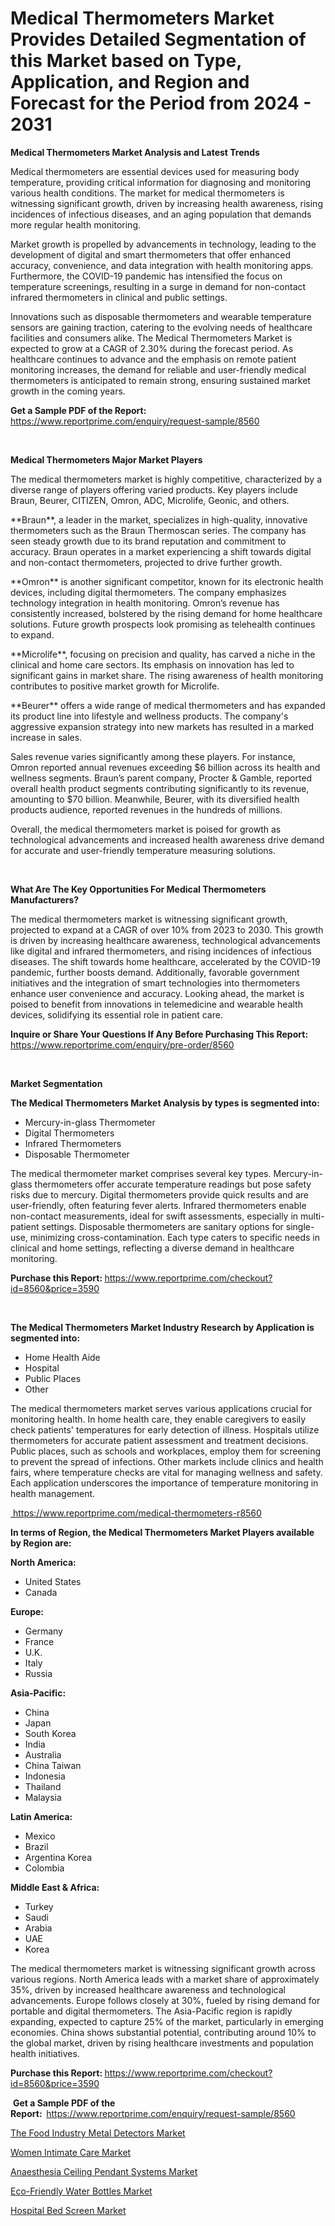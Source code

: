 <p><h1>Medical Thermometers Market Provides Detailed Segmentation of this Market based on Type, Application, and Region and Forecast for the Period from 2024 - 2031</h1></p><p><strong>Medical Thermometers Market Analysis and Latest Trends</strong></p>
<p><p>Medical thermometers are essential devices used for measuring body temperature, providing critical information for diagnosing and monitoring various health conditions. The market for medical thermometers is witnessing significant growth, driven by increasing health awareness, rising incidences of infectious diseases, and an aging population that demands more regular health monitoring.</p><p>Market growth is propelled by advancements in technology, leading to the development of digital and smart thermometers that offer enhanced accuracy, convenience, and data integration with health monitoring apps. Furthermore, the COVID-19 pandemic has intensified the focus on temperature screenings, resulting in a surge in demand for non-contact infrared thermometers in clinical and public settings.</p><p>Innovations such as disposable thermometers and wearable temperature sensors are gaining traction, catering to the evolving needs of healthcare facilities and consumers alike. The Medical Thermometers Market is expected to grow at a CAGR of 2.30% during the forecast period. As healthcare continues to advance and the emphasis on remote patient monitoring increases, the demand for reliable and user-friendly medical thermometers is anticipated to remain strong, ensuring sustained market growth in the coming years.</p></p>
<p><strong>Get a Sample PDF of the Report:&nbsp;</strong> <a href="https://www.reportprime.com/enquiry/request-sample/8560">https://www.reportprime.com/enquiry/request-sample/8560</a></p>
<p>&nbsp;</p>
<p><strong>Medical Thermometers Major Market Players</strong></p>
<p><p>The medical thermometers market is highly competitive, characterized by a diverse range of players offering varied products. Key players include Braun, Beurer, CITIZEN, Omron, ADC, Microlife, Geonic, and others.</p><p>**Braun**, a leader in the market, specializes in high-quality, innovative thermometers such as the Braun Thermoscan series. The company has seen steady growth due to its brand reputation and commitment to accuracy. Braun operates in a market experiencing a shift towards digital and non-contact thermometers, projected to drive further growth.</p><p>**Omron** is another significant competitor, known for its electronic health devices, including digital thermometers. The company emphasizes technology integration in health monitoring. Omron’s revenue has consistently increased, bolstered by the rising demand for home healthcare solutions. Future growth prospects look promising as telehealth continues to expand.</p><p>**Microlife**, focusing on precision and quality, has carved a niche in the clinical and home care sectors. Its emphasis on innovation has led to significant gains in market share. The rising awareness of health monitoring contributes to positive market growth for Microlife.</p><p>**Beurer** offers a wide range of medical thermometers and has expanded its product line into lifestyle and wellness products. The company's aggressive expansion strategy into new markets has resulted in a marked increase in sales.</p><p>Sales revenue varies significantly among these players. For instance, Omron reported annual revenues exceeding $6 billion across its health and wellness segments. Braun’s parent company, Procter & Gamble, reported overall health product segments contributing significantly to its revenue, amounting to $70 billion. Meanwhile, Beurer, with its diversified health products audience, reported revenues in the hundreds of millions.</p><p>Overall, the medical thermometers market is poised for growth as technological advancements and increased health awareness drive demand for accurate and user-friendly temperature measuring solutions.</p></p>
<p>&nbsp;</p>
<p><strong>What Are The Key Opportunities For Medical Thermometers Manufacturers?</strong></p>
<p><p>The medical thermometers market is witnessing significant growth, projected to expand at a CAGR of over 10% from 2023 to 2030. This growth is driven by increasing healthcare awareness, technological advancements like digital and infrared thermometers, and rising incidences of infectious diseases. The shift towards home healthcare, accelerated by the COVID-19 pandemic, further boosts demand. Additionally, favorable government initiatives and the integration of smart technologies into thermometers enhance user convenience and accuracy. Looking ahead, the market is poised to benefit from innovations in telemedicine and wearable health devices, solidifying its essential role in patient care.</p></p>
<p><strong>Inquire or Share Your Questions If Any Before Purchasing This Report:</strong> <a href="https://www.reportprime.com/enquiry/pre-order/8560">https://www.reportprime.com/enquiry/pre-order/8560</a></p>
<p>&nbsp;</p>
<p><strong>Market Segmentation</strong></p>
<p><strong>The Medical Thermometers Market Analysis by types is segmented into:</strong></p>
<p><ul><li>Mercury-in-glass Thermometer</li><li>Digital Thermometers</li><li>Infrared Thermometers</li><li>Disposable Thermometer</li></ul></p>
<p><p>The medical thermometer market comprises several key types. Mercury-in-glass thermometers offer accurate temperature readings but pose safety risks due to mercury. Digital thermometers provide quick results and are user-friendly, often featuring fever alerts. Infrared thermometers enable non-contact measurements, ideal for swift assessments, especially in multi-patient settings. Disposable thermometers are sanitary options for single-use, minimizing cross-contamination. Each type caters to specific needs in clinical and home settings, reflecting a diverse demand in healthcare monitoring.</p></p>
<p><strong>Purchase this Report:&nbsp;</strong><a href="https://www.reportprime.com/checkout?id=8560&price=3590">https://www.reportprime.com/checkout?id=8560&price=3590</a></p>
<p>&nbsp;</p>
<p><strong>The Medical Thermometers Market Industry Research by Application is segmented into:</strong></p>
<p><ul><li>Home Health Aide</li><li>Hospital</li><li>Public Places</li><li>Other</li></ul></p>
<p><p>The medical thermometers market serves various applications crucial for monitoring health. In home health care, they enable caregivers to easily check patients' temperatures for early detection of illness. Hospitals utilize thermometers for accurate patient assessment and treatment decisions. Public places, such as schools and workplaces, employ them for screening to prevent the spread of infections. Other markets include clinics and health fairs, where temperature checks are vital for managing wellness and safety. Each application underscores the importance of temperature monitoring in health management.</p></p>
<p><a href="https://www.reportprime.com/medical-thermometers-r8560">&nbsp;https://www.reportprime.com/medical-thermometers-r8560</a></p>
<p><strong>In terms of Region, the Medical Thermometers Market Players available by Region are:</strong></p>
<p>
    <p> <strong> North America: </strong>
        <ul>
            <li>United States</li>
            <li>Canada</li>
        </ul>
        </p> 
    <p> <strong> Europe: </strong>
        <ul>
            <li>Germany</li>
            <li>France</li>
            <li>U.K.</li>
            <li>Italy</li>
            <li>Russia</li>
        </ul>
        </p> 
    <p> <strong> Asia-Pacific: </strong>
        <ul>
            <li>China</li>
            <li>Japan</li>
            <li>South Korea</li>
            <li>India</li>
            <li>Australia</li>
            <li>China Taiwan</li>
            <li>Indonesia</li>
            <li>Thailand</li>
            <li>Malaysia</li>
        </ul>
        </p> 
    <p> <strong> Latin America: </strong>
        <ul>
            <li>Mexico</li>
            <li>Brazil</li>
            <li>Argentina Korea</li>
            <li>Colombia</li>
        </ul>
        </p> 
    <p> <strong> Middle East & Africa: </strong>
        <ul>
            <li>Turkey</li>
            <li>Saudi</li>
            <li>Arabia</li>
            <li>UAE</li>
            <li>Korea</li>
        </ul>
    </p>
    </p>
<p><p>The medical thermometers market is witnessing significant growth across various regions. North America leads with a market share of approximately 35%, driven by increased healthcare awareness and technological advancements. Europe follows closely at 30%, fueled by rising demand for portable and digital thermometers. The Asia-Pacific region is rapidly expanding, expected to capture 25% of the market, particularly in emerging economies. China shows substantial potential, contributing around 10% to the global market, driven by rising healthcare investments and population health initiatives.</p></p>
<p><strong>Purchase this Report: </strong><a href="https://www.reportprime.com/checkout?id=8560&price=3590">https://www.reportprime.com/checkout?id=8560&price=3590</a></p>
<p>&nbsp;<strong>Get a Sample PDF of the Report:&nbsp;&nbsp;</strong><a href="https://www.reportprime.com/enquiry/request-sample/8560">https://www.reportprime.com/enquiry/request-sample/8560</a></p>
<p><strong></strong></p>
<p><p><a href="https://issuu.com/reportprime-2/docs/the-food-industry-metal-detectors-m_90e0e41d780e5a">The Food Industry Metal Detectors Market</a></p><p><a href="https://www.linkedin.com/pulse/women-intimate-care-market-insights-product-type-application-w8yoc?trackingId=9E3x8wkPS9SzwtH0iMW6Dg%3D%3D">Women Intimate Care Market</a></p><p><a href="https://medium.com/@candicecromwelld631/the-global-anaesthesia-ceiling-pendant-systems-market-is-projected-to-experience-an-annual-growth-fba1f555d165">Anaesthesia Ceiling Pendant Systems Market</a></p><p><a href="https://issuu.com/reportprime-2/docs/eco-friendly-water-bottles-market-s_033816f9027a9f">Eco-Friendly Water Bottles Market</a></p><p><a href="https://github.com/LacThu1/Market-Research-Report-List-1/blob/main/hospital-bed-screen-market.md">Hospital Bed Screen Market</a></p></p>